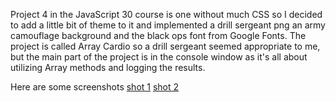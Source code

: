 Project 4 in the JavaScript 30 course is one without much CSS so I decided to add a little bit of theme to it and implemented a drill sergeant png an army camouflage background and the black ops font from Google Fonts. The project is called Array Cardio so a drill sergeant seemed appropriate to me, but the main part of the project is in the console window as it's all about utilizing Array methods and logging the results.

Here are some screenshots 
[shot 1](https://github.com/rustiphyde/rustiphyde.github.io/blob/master/Screenshot%20(22).png)
[shot 2](https://github.com/rustiphyde/rustiphyde.github.io/blob/master/Screenshot%20(23).png)